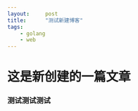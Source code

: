 ```yaml
---
layout:     post
title:      "测试新建博客"
tags:
    - golang
    - web
---
```


# 这是新创建的一篇文章
### 测试测试测试
